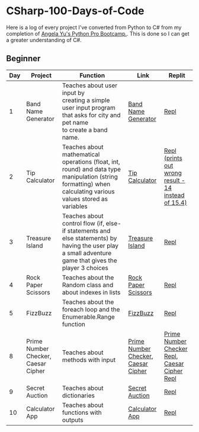 # CSharp-100-Days-of-Code
Here is a log of every project I've converted from Python to C# from my completion of [Angela Yu's Python Pro Bootcamp.](https://github.com/toyinariyo/Python-100-Days-of-Code). This is done so I can get a greater understanding of C#. 
## Beginner
|Day | Project | Function | Link | Replit |
|----|---------|----------|------|--------|
| 1   |Band Name Generator| Teaches about user input by <br>creating a simple user input program <br>that asks for city and pet name <br> to create a band name.| <a href="https://github.com/toyinariyo/CSharp-100-Days-of-Code/blob/cfc8ae4f2d9474e318c0c5fe53fbbdfe8c4faf77/Beginner/band-name-generator/main.cs">Band Name Generator</a> | <a href="https://replit.com/@ToyinA/band-name-generator#main.cs">Repl</a> |
| 2 | Tip Calculator | Teaches about mathematical operations (float, int, round) and data type manipulation (string formatting) when calculating various values stored as variables | <a href="https://github.com/toyinariyo/CSharp-100-Days-of-Code/blob/46d8a4224020c1227b9e9d13bfc8a164b9ed70b0/Beginner/tip-calculator/main.cs">Tip Calculator</a> | <a href="https://replit.com/@ToyinA/tip-calculator-csharp#main.cs">Repl (prints out wrong result - 14 instead of 15.4)</a> |
| 3 | Treasure Island | Teaches about control flow (if, else-if statements and else statements) by having the user play a small adventure game that gives the player 3 choices | <a href="https://github.com/toyinariyo/CSharp-100-Days-of-Code/blob/efa1178f7552c0dd4f68d113b212c991efa07ce3/Beginner/TreasureIsland/Program.cs">Treasure Island</a> | <a href="https://replit.com/@ToyinA/TreasureIsland#main.cs">Repl</a> |
| 4 | Rock Paper Scissors | Teaches about the Random class and about indexes in lists | <a href="https://github.com/toyinariyo/CSharp-100-Days-of-Code/blob/4455d929bc266caccfea5892c315e82bcb33e6d5/Beginner/RockPaperScissors/Program.cs">Rock Paper Scissors</a> | <a href="https://replit.com/@ToyinA/RockPaperScissors#main.cs">Repl</a>
| 5 | FizzBuzz | Teaches about the foreach loop and the Enumerable.Range function | <a href="https://github.com/toyinariyo/CSharp-100-Days-of-Code/blob/737f65bcfe40b1e3fa1f45d1f51136ab324d0a93/Beginner/FizzBuzz/Program.cs">FizzBuzz</a> | <a href="https://replit.com/@ToyinA/FizzBuzz#main.cs">Repl</a>
| 8 | Prime Number Checker, Caesar Cipher | Teaches about methods with input | <a href="https://github.com/toyinariyo/CSharp-100-Days-of-Code/blob/6390e234bc631196136886e65a3802152ab793b0/Beginner/PrimeNumberChecker/Program.cs">Prime Number Checker</a>, <a href="https://github.com/toyinariyo/CSharp-100-Days-of-Code/blob/6390e234bc631196136886e65a3802152ab793b0/Beginner/CaesarCipher/Program.cs">Caesar Cipher</a> | <a href="https://replit.com/@ToyinA/PrimeNumberChecker#main.cs">Prime Number Checker Repl</a>, <a href="https://replit.com/@ToyinA/CaesarCipher#main.cs">Caesar Cipher Repl</a>
| 9 | Secret Auction | Teaches about dictionaries | <a href="https://github.com/toyinariyo/CSharp-100-Days-of-Code/blob/6e4e8583dfdbcf736cfd07eb4755bd795c623146/Beginner/SecretAuction/Program.cs">Secret Auction</a> | <a href="https://replit.com/@ToyinA/SecretAuction#main.cs">Repl</a>
| 10 | Calculator App | Teaches about functions with outputs | <a href="https://github.com/toyinariyo/CSharp-100-Days-of-Code/blob/8504d091d7663cb69ef630876c03648fbad52378/Beginner/CalculatorApp/Program.cs">Calculator App</a> | <a href="https://replit.com/@ToyinA/CalculatorApp#main.cs">Repl</a>
